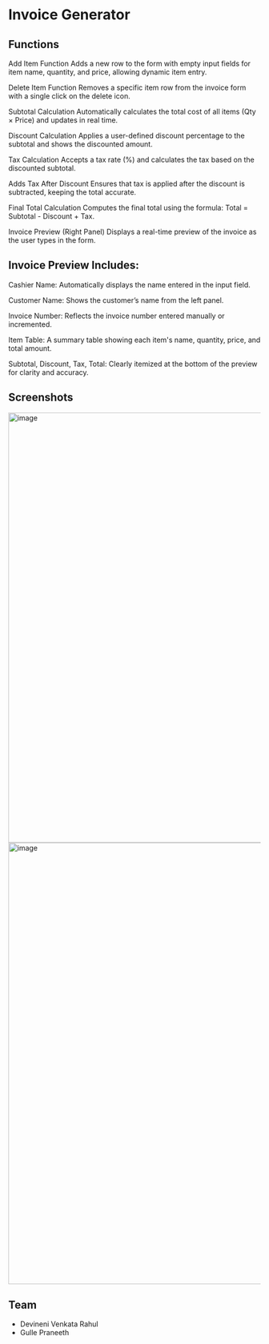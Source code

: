 # Invoice Generator

## Functions
Add Item Function
Adds a new row to the form with empty input fields for item name, quantity, and price, allowing dynamic item entry.

Delete Item Function
Removes a specific item row from the invoice form with a single click on the delete icon.

Subtotal Calculation
Automatically calculates the total cost of all items (Qty × Price) and updates in real time.

Discount Calculation
Applies a user-defined discount percentage to the subtotal and shows the discounted amount.

Tax Calculation
Accepts a tax rate (%) and calculates the tax based on the discounted subtotal.

Adds Tax After Discount
Ensures that tax is applied after the discount is subtracted, keeping the total accurate.

Final Total Calculation
Computes the final total using the formula: Total = Subtotal - Discount + Tax.

Invoice Preview (Right Panel)
Displays a real-time preview of the invoice as the user types in the form.

## Invoice Preview Includes:

Cashier Name: Automatically displays the name entered in the input field.

Customer Name: Shows the customer’s name from the left panel.

Invoice Number: Reflects the invoice number entered manually or incremented.

Item Table: A summary table showing each item's name, quantity, price, and total amount.

Subtotal, Discount, Tax, Total: Clearly itemized at the bottom of the preview for clarity and accuracy.


## Screenshots

<img width="1897" height="859" alt="image" src="https://github.com/user-attachments/assets/737a58e9-5fc8-44bd-a45e-3cf6f7b0b088" />
<img width="1900" height="882" alt="image" src="https://github.com/user-attachments/assets/81cc9469-19af-427e-854c-01be969476a0" />

## Team 
- Devineni Venkata Rahul
- Gulle Praneeth
